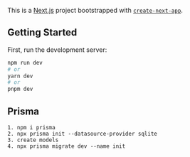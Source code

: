 This is a [Next.js](https://nextjs.org/) project bootstrapped with [`create-next-app`](https://github.com/vercel/next.js/tree/canary/packages/create-next-app).

## Getting Started

First, run the development server:

```bash
npm run dev
# or
yarn dev
# or
pnpm dev
```

## Prisma

```
1. npm i prisma
2. npx prisma init --datasource-provider sqlite
3. create models
4. npx prisma migrate dev --name init
```
